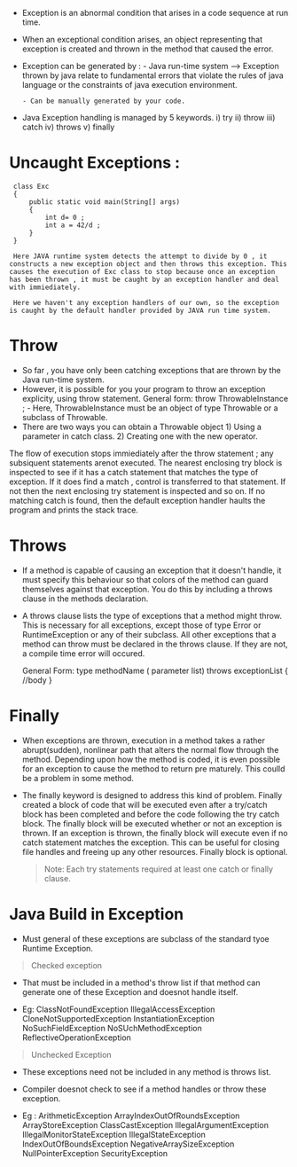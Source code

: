 - Exception is an abnormal condition that arises in a code sequence at run time.

- When an exceptional condition arises, an object representing that exception is created and thrown in the method that caused the error.

- Exception can be generated by :
      - Java run-time system --> Exception thrown by java relate to fundamental errors that violate the rules of java language or the constraints of java execution environment.

      - Can be manually generated by your code.

- Java Exception handling is managed by 5 keywords.
            i) try
            ii) throw
            iii) catch
            iv) throws
            v) finally


# Uncaught Exceptions : 
     
     class Exc
     {
         public static void main(String[] args)
         {
             int d= 0 ;
             int a = 42/d ;
         }
     }

     Here JAVA runtime system detects the attempt to divide by 0 , it constructs a new exception object and then throws this exception. This causes the execution of Exc class to stop because once an exception has been thrown , it must be caught by an exception handler and deal with immiediately.

     Here we haven't any exception handlers of our own, so the exception is caught by the default handler provided by JAVA run time system.


# Throw

- So far , you have only been catching exceptions that are thrown by the Java run-time system.
- However, it is possible for you your program to throw an exception explicity, using throw statement.
    General form:
        throw ThrowableInstance ;
        - Here, ThrowableInstance must be an object of type Throwable or a subclass of Throwable.
- There are two ways you can obtain a Throwable object
        1) Using a parameter in catch class.
        2) Creating one with the new operator.

The flow of execution stops immiediately after the throw statement ; any subsiquent statements arenot executed. The nearest enclosing try block is inspected to see if it has a catch statement that matches the type of exception. If it does find a match , control is transferred to that statement. If not then the next enclosing try statement is inspected and so on. If no matching catch is found, then the default exception handler haults the program and prints the stack trace.


# Throws
- If a method is capable of causing an exception that it doesn't handle, it must specify this behaviour so that colors of the method can guard themselves against that exception. You do this by including a throws clause  in the methods declaration. 

- A throws clause lists the type of exceptions that a method might throw. This is necessary for all exceptions, except those of type Error or RuntimeException or any of their subclass. All other exceptions that a method can throw must be declared in the throws clause. If they are not, a compile time error will occured.

     General Form:
                   type methodName ( parameter list) throws exceptionList
                   {
                       //body
                   }

# Finally
- When exceptions are thrown, execution in a method takes a rather abrupt(sudden),  nonlinear path that alters the normal flow through the method. Depending upon how the method is coded, it is even possible for an exception to cause the method to return pre maturely. This coulld be a problem in some method.

- The finally keyword is designed to address this kind of problem. Finally created a block of code that will be executed even after a try/catch block has been completed and before the code following the try catch block. The finally block will be executed whether or not an exception is thrown. If an exception is thrown, the finally block will execute even if no catch statement matches the exception. This can be useful for closing file handles and freeing up any other resources. Finally block is optional.

  > Note: Each try statements required at least one catch or finally clause.



# Java Build in Exception

- Must general of these exceptions are subclass of the standard tyoe Runtime Exception.

> Checked exception

- That must be included in a method's throw list if that method can generate one of these Exception and doesnot handle itself.

- Eg: ClassNotFoundException
      IllegalAccessException
      CloneNotSupportedException
      InstantiationException
      NoSuchFieldException
      NoSUchMethodException
      ReflectiveOperationException

> Unchecked Exception

- These exceptions need not be included in any method is throws list.
- Compiler doesnot check to see if a method handles or throw these exception.

- Eg : ArithmeticException 
       ArrayIndexOutOfRoundsException
       ArrayStoreException
       ClassCastException
       IllegalArgumentException
       IllegalMonitorStateException
       IllegalStateException
       IndexOutOfBoundsException
       NegativeArraySizeException
       NullPointerException
       SecurityException







